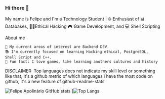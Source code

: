 ### Hi there 👋

My name is Felipe and I'm a Technology Student | 🌐 Enthusiast of 📊 Databases, 🧑‍💻Ethical Hacking 🎮 Game Development, and 💻 Shell Scripting


About me
    
    📌 My current areas of interest are Backend DEV.
    📚 I'm currently focused on learning Hacking ethical, PostgreSQL, Shell Script and C++.
    📎 Fun fact: I love games, like learning anothers cultures and history

    
DISCLAIMER: Top languages does not indicate my skill level or something like that, it's a github metric of which languages i have the most code on github, it's a new feature of github-readme-stats


![Felipe Apolinário GitHub stats](https://github-readme-stats.vercel.app/api?username=fadokkx&show_icons=true&theme=dracula) [![Top Langs](https://github-readme-stats.vercel.app/api/top-langs/?username=fadokkx&show_icons=true&theme=dracula)



